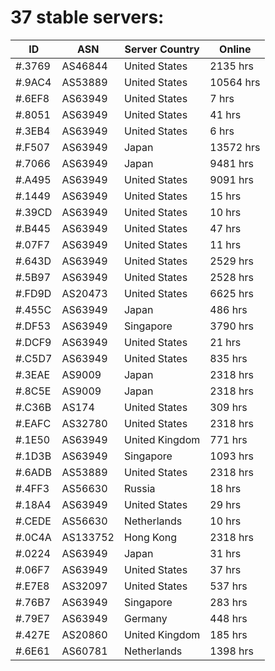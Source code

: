 # 37 stable servers:

| ID | ASN | Server Country | Online |
| ------ | ------ | ------ | ------ |
| #.3769 | AS46844 | United States | 2135 hrs |
| #.9AC4 | AS53889 | United States | 10564 hrs |
| #.6EF8 | AS63949 | United States | 7 hrs |
| #.8051 | AS63949 | United States | 41 hrs |
| #.3EB4 | AS63949 | United States | 6 hrs |
| #.F507 | AS63949 | Japan | 13572 hrs |
| #.7066 | AS63949 | Japan | 9481 hrs |
| #.A495 | AS63949 | United States | 9091 hrs |
| #.1449 | AS63949 | United States | 15 hrs |
| #.39CD | AS63949 | United States | 10 hrs |
| #.B445 | AS63949 | United States | 47 hrs |
| #.07F7 | AS63949 | United States | 11 hrs |
| #.643D | AS63949 | United States | 2529 hrs |
| #.5B97 | AS63949 | United States | 2528 hrs |
| #.FD9D | AS20473 | United States | 6625 hrs |
| #.455C | AS63949 | Japan | 486 hrs |
| #.DF53 | AS63949 | Singapore | 3790 hrs |
| #.DCF9 | AS63949 | United States | 21 hrs |
| #.C5D7 | AS63949 | United States | 835 hrs |
| #.3EAE | AS9009 | Japan | 2318 hrs |
| #.8C5E | AS9009 | Japan | 2318 hrs |
| #.C36B | AS174 | United States | 309 hrs |
| #.EAFC | AS32780 | United States | 2318 hrs |
| #.1E50 | AS63949 | United Kingdom | 771 hrs |
| #.1D3B | AS63949 | Singapore | 1093 hrs |
| #.6ADB | AS53889 | United States | 2318 hrs |
| #.4FF3 | AS56630 | Russia | 18 hrs |
| #.18A4 | AS63949 | United States | 29 hrs |
| #.CEDE | AS56630 | Netherlands | 10 hrs |
| #.0C4A | AS133752 | Hong Kong | 2318 hrs |
| #.0224 | AS63949 | Japan | 31 hrs |
| #.06F7 | AS63949 | United States | 37 hrs |
| #.E7E8 | AS32097 | United States | 537 hrs |
| #.76B7 | AS63949 | Singapore | 283 hrs |
| #.79E7 | AS63949 | Germany | 448 hrs |
| #.427E | AS20860 | United Kingdom | 185 hrs |
| #.6E61 | AS60781 | Netherlands | 1398 hrs |

